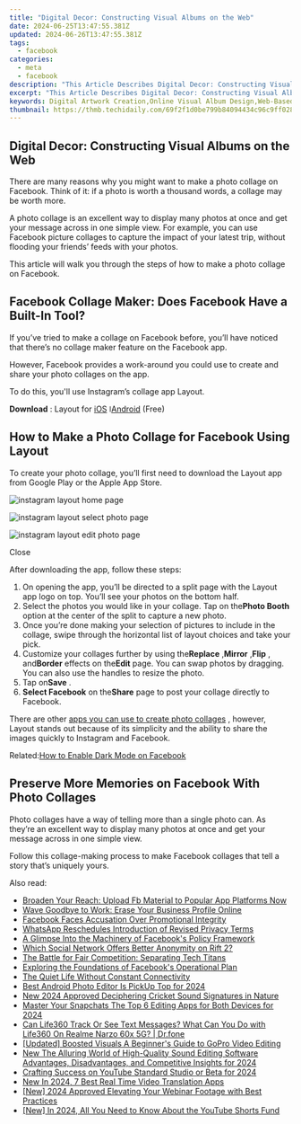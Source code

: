 ```yaml
---
title: "Digital Decor: Constructing Visual Albums on the Web"
date: 2024-06-25T13:47:55.381Z
updated: 2024-06-26T13:47:55.381Z
tags:
  - facebook
categories:
  - meta
  - facebook
description: "This Article Describes Digital Decor: Constructing Visual Albums on the Web"
excerpt: "This Article Describes Digital Decor: Constructing Visual Albums on the Web"
keywords: Digital Artwork Creation,Online Visual Album Design,Web-Based Photo Collage Making,Interactive Media Projects Online,Digital Photography Curation on the Internet,Visual Storytelling via Digital Media,Web Artwork Presentation Techniques
thumbnail: https://thmb.techidaily.com/69f2f1d0be799b84094434c96c9ff028c4a80dbd7350853b948ef46f1ee3993c.jpg
---
```


## Digital Decor: Constructing Visual Albums on the Web

 There are many reasons why you might want to make a photo collage on Facebook. Think of it: if a photo is worth a thousand words, a collage may be worth more.

 A photo collage is an excellent way to display many photos at once and get your message across in one simple view. For example, you can use Facebook picture collages to capture the impact of your latest trip, without flooding your friends’ feeds with your photos.

 This article will walk you through the steps of how to make a photo collage on Facebook.

## Facebook Collage Maker: Does Facebook Have a Built-In Tool?

 If you’ve tried to make a collage on Facebook before, you’ll have noticed that there’s no collage maker feature on the Facebook app.

 However, Facebook provides a work-around you could use to create and share your photo collages on the app.

To do this, you'll use Instagram’s collage app Layout.

**Download** : Layout for [iOS](https://apps.apple.com/us/app/layout-from-instagram/id967351793) ǀ[Android](https://www.anrdoezrs.net/links/7251228/type/dlg/sid/UUmuoUeUpU96430/https://play.google.com/store/apps/details?id=com.instagram.layout&hl=en&gl=US) (Free)

## How to Make a Photo Collage for Facebook Using Layout

 To create your photo collage, you’ll first need to download the Layout app from Google Play or the Apple App Store.

![instagram layout home page](https://static1.makeuseofimages.com/wordpress/wp-content/uploads/2021/04/instagram-layout-home-page.jpg)

![instagram layout select photo page](https://static1.makeuseofimages.com/wordpress/wp-content/uploads/2021/04/instagram-layout-select-photo-page.jpg)

![instagram layout edit photo page](https://static1.makeuseofimages.com/wordpress/wp-content/uploads/2021/04/instagram-layour-edit-photo-page.jpg)

Close

After downloading the app, follow these steps:

1. On opening the app, you’ll be directed to a split page with the Layout app logo on top. You’ll see your photos on the bottom half.
2. Select the photos you would like in your collage. Tap on the**Photo Booth** option at the center of the split to capture a new photo.
3. Once you’re done making your selection of pictures to include in the collage, swipe through the horizontal list of layout choices and take your pick.
4. Customize your collages further by using the**Replace** ,**Mirror** ,**Flip** , and**Border** effects on the**Edit** page. You can swap photos by dragging. You can also use the handles to resize the photo.
5. Tap on**Save** .
6. **Select Facebook** on the**Share** page to post your collage directly to Facebook.

 There are other [apps you can use to create photo collages](https://www.makeuseof.com/best-photo-collage-apps-android-ios/) , however, Layout stands out because of its simplicity and the ability to share the images quickly to Instagram and Facebook.

 Related:[How to Enable Dark Mode on Facebook](https://www.makeuseof.com/how-to-facebook-dark-mode/)

## Preserve More Memories on Facebook With Photo Collages

 Photo collages have a way of telling more than a single photo can. As they’re an excellent way to display many photos at once and get your message across in one simple view.

 Follow this collage-making process to make Facebook collages that tell a story that’s uniquely yours.


<ins class="adsbygoogle"
     style="display:block"
     data-ad-format="autorelaxed"
     data-ad-client="ca-pub-7571918770474297"
     data-ad-slot="1223367746"></ins>



<ins class="adsbygoogle"
     style="display:block"
     data-ad-client="ca-pub-7571918770474297"
     data-ad-slot="8358498916"
     data-ad-format="auto"
     data-full-width-responsive="true"></ins>

<span class="atpl-alsoreadstyle">Also read:</span>
<div><ul>
<li><a href="https://facebook.techidaily.com/1719154126491-broaden-your-reach-upload-fb-material-to-popular-app-platforms-now/"><u>Broaden Your Reach: Upload Fb Material to Popular App Platforms Now</u></a></li>
<li><a href="https://facebook.techidaily.com/wave-goodbye-to-work-erase-your-business-profile-online/"><u>Wave Goodbye to Work: Erase Your Business Profile Online</u></a></li>
<li><a href="https://facebook.techidaily.com/facebook-faces-accusation-over-promotional-integrity/"><u>Facebook Faces Accusation Over Promotional Integrity</u></a></li>
<li><a href="https://facebook.techidaily.com/whatsapp-reschedules-introduction-of-revised-privacy-terms/"><u>WhatsApp Reschedules Introduction of Revised Privacy Terms</u></a></li>
<li><a href="https://facebook.techidaily.com/a-glimpse-into-the-machinery-of-facebooks-policy-framework/"><u>A Glimpse Into the Machinery of Facebook's Policy Framework</u></a></li>
<li><a href="https://facebook.techidaily.com/which-social-network-offers-better-anonymity-on-rift-2/"><u>Which Social Network Offers Better Anonymity on Rift 2?</u></a></li>
<li><a href="https://facebook.techidaily.com/the-battle-for-fair-competition-separating-tech-titans/"><u>The Battle for Fair Competition: Separating Tech Titans</u></a></li>
<li><a href="https://facebook.techidaily.com/exploring-the-foundations-of-facebooks-operational-plan/"><u>Exploring the Foundations of Facebook's Operational Plan</u></a></li>
<li><a href="https://facebook.techidaily.com/the-quiet-life-without-constant-connectivity/"><u>The Quiet Life Without Constant Connectivity</u></a></li>
<li><a href="https://extra-tips.techidaily.com/best-android-photo-editor-is-pickup-top-for-2024/"><u>Best Android Photo Editor  Is PickUp Top for 2024</u></a></li>
<li><a href="https://sound-tweaking.techidaily.com/new-2024-approved-deciphering-cricket-sound-signatures-in-nature/"><u>New 2024 Approved Deciphering Cricket Sound Signatures in Nature</u></a></li>
<li><a href="https://snapchat-videos.techidaily.com/master-your-snapchats-the-top-6-editing-apps-for-both-devices-for-2024/"><u>Master Your Snapchats  The Top 6 Editing Apps for Both Devices for 2024</u></a></li>
<li><a href="https://fake-location.techidaily.com/can-life360-track-or-see-text-messages-what-can-you-do-with-life360-on-realme-narzo-60x-5g-drfone-by-drfone-virtual-android/"><u>Can Life360 Track Or See Text Messages? What Can You Do with Life360 On Realme Narzo 60x 5G? | Dr.fone</u></a></li>
<li><a href="https://extra-information.techidaily.com/updated-boosted-visuals-a-beginners-guide-to-gopro-video-editing/"><u>[Updated] Boosted Visuals  A Beginner's Guide to GoPro Video Editing</u></a></li>
<li><a href="https://voice-adjusting.techidaily.com/new-the-alluring-world-of-high-quality-sound-editing-software-advantages-disadvantages-and-competitive-insights-for-2024/"><u>New The Alluring World of High-Quality Sound Editing Software Advantages, Disadvantages, and Competitive Insights for 2024</u></a></li>
<li><a href="https://youtube-videos.techidaily.com/crafting-success-on-youtube-standard-studio-or-beta-for-2024/"><u>Crafting Success on YouTube  Standard Studio or Beta for 2024</u></a></li>
<li><a href="https://ai-voice-clone.techidaily.com/new-in-2024-7-best-real-time-video-translation-apps/"><u>New In 2024, 7 Best Real Time Video Translation Apps</u></a></li>
<li><a href="https://screen-sharing-recording.techidaily.com/new-2024-approved-elevating-your-webinar-footage-with-best-practices/"><u>[New] 2024 Approved  Elevating Your Webinar Footage with Best Practices</u></a></li>
<li><a href="https://facebook-record-videos.techidaily.com/new-in-2024-all-you-need-to-know-about-the-youtube-shorts-fund/"><u>[New] In 2024, All You Need to Know About the YouTube Shorts Fund</u></a></li>
</ul></div>
